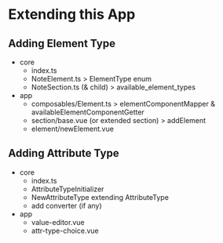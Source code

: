 # Extending this App

## Adding Element Type
- core
  - index.ts
  - NoteElement.ts > ElementType enum
  - NoteSection.ts (& child) > available_element_types
- app
  - composables/Element.ts > elementComponentMapper & availableElementComponentGetter
  - section/base.vue (or extended section) > addElement
  - element/newElement.vue

## Adding Attribute Type
- core
  - index.ts
  - AttributeTypeInitializer
  - NewAttributeType extending AttributeType<any>
  - add converter (if any)
- app
  - value-editor.vue
  - attr-type-choice.vue 
